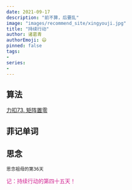 ```yaml
---
date: 2021-09-17
description: "前不算，后要乱"
image: "images/recommend_site/xingyouji.jpg"
title: "持续行动"
author: 诸葛青
authorEmoji: 😃
pinned: false
tags:
- 
series:
-
---
```


## 算法
[力扣73. 矩阵置零](https://leetcode-cn.com/problems/set-matrix-zeroes/)

## 菲记单词


## 思念
``思念祖母的第36天``

<font color=VioletRed>记：持续行动的第四十五天！</font>